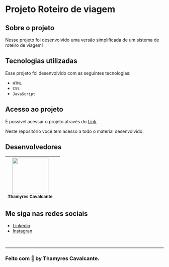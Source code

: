 # Projeto Roteiro de viagem

## Sobre o projeto
> 
Nesse projeto foi desenvolvido uma versão simplificada de um sistema de roteiro de viagem!
> 

## Tecnologias utilizadas
Esse projeto foi desenvolvido com as seguintes tecnologias:

- `HTML`
- `CSS`
- `JavaScript`

## Acesso ao projeto

É possível acessar o projeto através do [Link]()

Neste repositório você tem acesso a todo o material desenvolvido.


## Desenvolvedores

| [<img src="https://github.com/Thamyresmya.png" width=115><br><sub>Thamyres Cavalcante</sub>](https://github.com/Thamyresmya) |   |
| :---: | :---: 


## Me siga nas redes sociais

- [Linkedin](https://www.linkedin.com/in/thamyrescavalcante/)
- [Instagran](https://www.instagram.com/thamyres__cavalcante/)

<br>

---

### Feito com 💜 by Thamyres Cavalcante.
